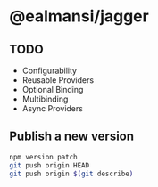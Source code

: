 # @ealmansi/jagger

## TODO

- Configurability
- Reusable Providers
- Optional Binding
- Multibinding
- Async Providers

## Publish a new version

```sh
npm version patch
git push origin HEAD
git push origin $(git describe)
```
